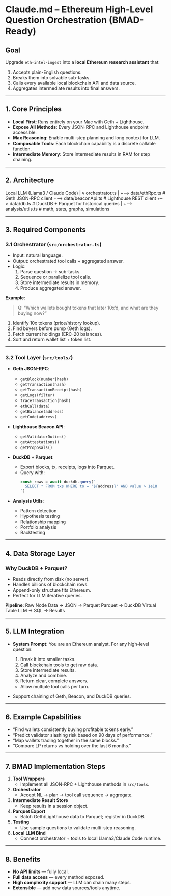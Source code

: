 # Claude.md – Ethereum High-Level Question Orchestration (BMAD-Ready)

## Goal
Upgrade `eth-intel-ingest` into a **local Ethereum research assistant** that:
1. Accepts plain-English questions.
2. Breaks them into solvable sub-tasks.
3. Calls every available local blockchain API and data source.
4. Aggregates intermediate results into final answers.

---

## 1. Core Principles
- **Local First**: Runs entirely on your Mac with Geth + Lighthouse.
- **Expose All Methods**: Every JSON-RPC and Lighthouse endpoint accessible.
- **Max Reasoning**: Enable multi-step planning and long context for LLM.
- **Composable Tools**: Each blockchain capability is a discrete callable function.
- **Intermediate Memory**: Store intermediate results in RAM for step chaining.

---

## 2. Architecture
Local LLM (Llama3 / Claude Code)
|
v
orchestrator.ts
|
+–> data/ethRpc.ts        # Geth JSON-RPC client
+–> data/beaconApi.ts     # Lighthouse REST client
+–> data/db.ts            # DuckDB + Parquet for historical queries
|
+–> analysis/utils.ts     # math, stats, graphs, simulations

---

## 3. Required Components

### 3.1 Orchestrator (`src/orchestrator.ts`)
- Input: natural language.
- Output: orchestrated tool calls + aggregated answer.
- Logic:
  1. Parse question → sub-tasks.
  2. Sequence or parallelize tool calls.
  3. Store intermediate results in memory.
  4. Produce aggregated answer.

**Example**:
> Q: “Which wallets bought tokens that later 10x’d, and what are they buying now?”
1. Identify 10x tokens (price/history lookup).
2. Find buyers before pump (Geth logs).
3. Fetch current holdings (ERC-20 balances).
4. Sort and return wallet list + token list.

---

### 3.2 Tool Layer (`src/tools/`)
- **Geth JSON-RPC**:
  - `getBlock(number|hash)`
  - `getTransaction(hash)`
  - `getTransactionReceipt(hash)`
  - `getLogs(filter)`
  - `traceTransaction(hash)`
  - `ethCall(data)`
  - `getBalance(address)`
  - `getCode(address)`

- **Lighthouse Beacon API**:
  - `getValidatorDuties()`
  - `getAttestations()`
  - `getProposals()`

- **DuckDB + Parquet**:
  - Export blocks, tx, receipts, logs into Parquet.
  - Query with:
    ```ts
    const rows = await duckdb.query(`
      SELECT * FROM txs WHERE to = '${address}' AND value > 1e18
    `)
    ```

- **Analysis Utils**:
  - Pattern detection
  - Hypothesis testing
  - Relationship mapping
  - Portfolio analysis
  - Backtesting

---

## 4. Data Storage Layer

### Why DuckDB + Parquet?
- Reads directly from disk (no server).
- Handles billions of blockchain rows.
- Append-only structure fits Ethereum.
- Perfect for LLM iterative queries.

**Pipeline**:
Raw Node Data → JSON → Parquet
Parquet → DuckDB Virtual Table
LLM → SQL → Results

---

## 5. LLM Integration
- **System Prompt**:
You are an Ethereum analyst.
For any high-level question:
	1.	Break it into smaller tasks.
	2.	Call blockchain tools to get raw data.
	3.	Store intermediate results.
	4.	Analyze and combine.
	5.	Return clear, complete answers.

  - Allow multiple tool calls per turn.
- Support chaining of Geth, Beacon, and DuckDB queries.

---

## 6. Example Capabilities
- “Find wallets consistently buying profitable tokens early.”
- “Predict validator slashing risk based on 90 days of performance.”
- “Map wallets trading together in the same blocks.”
- “Compare LP returns vs holding over the last 6 months.”

---

## 7. BMAD Implementation Steps
1. **Tool Wrappers**  
   - Implement all JSON-RPC + Lighthouse methods in `src/tools`.
2. **Orchestrator**  
   - Accept NL → plan → tool call sequence → aggregate.
3. **Intermediate Result Store**  
   - Keep results in a session object.
4. **Parquet Export**  
   - Batch Geth/Lighthouse data to Parquet; register in DuckDB.
5. **Testing**  
   - Use sample questions to validate multi-step reasoning.
6. **Local LLM Bind**  
   - Connect orchestrator + tools to local Llama3/Claude Code runtime.

---

## 8. Benefits
- **No API limits** — fully local.
- **Full data access** — every method exposed.
- **High complexity support** — LLM can chain many steps.
- **Extensible** — add new data sources/tools anytime.